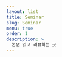 ```yaml
---
layout: list
title: Seminar
slug: Seminar
menu: true
order: 1
description: >
  논문 읽고 리뷰하는 곳
---
```


